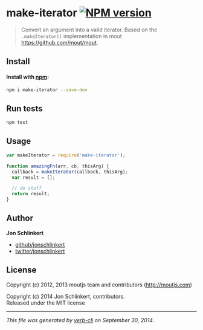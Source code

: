 # make-iterator [![NPM version](https://badge.fury.io/js/make-iterator.svg)](http://badge.fury.io/js/make-iterator)

> Convert an argument into a valid iterator. Based on the `.makeIterator()` implementation in mout https://github.com/mout/mout.

## Install
#### Install with [npm](npmjs.org):

```bash
npm i make-iterator --save-dev
```

## Run tests

```bash
npm test
```

## Usage

```js
var makeIterator = require('make-iterator');

function amazingFn(arr, cb, thisArg) {
  callback = makeIterator(callback, thisArg);
  var result = [];

  // do stuff
  return result;
}
```

## Author

**Jon Schlinkert**
 
+ [github/jonschlinkert](https://github.com/jonschlinkert)
+ [twitter/jonschlinkert](http://twitter.com/jonschlinkert) 

## License
Copyright (c) 2012, 2013 moutjs team and contributors (http://moutjs.com)

Copyright (c) 2014 Jon Schlinkert, contributors.  
Released under the MIT license

***

_This file was generated by [verb-cli](https://github.com/assemble/verb-cli) on September 30, 2014._
